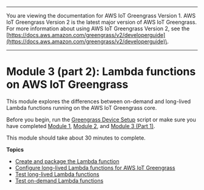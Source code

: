 --------

You are viewing the documentation for AWS IoT Greengrass Version 1\. AWS IoT Greengrass Version 2 is the latest major version of AWS IoT Greengrass\. For more information about using AWS IoT Greengrass Version 2, see the [https://docs.aws.amazon.com/greengrass/v2/developerguide](https://docs.aws.amazon.com/greengrass/v2/developerguide)\.

--------

# Module 3 \(part 2\): Lambda functions on AWS IoT Greengrass<a name="module3-II"></a>

This module explores the differences between on\-demand and long\-lived Lambda functions running on the AWS IoT Greengrass core\.

Before you begin, run the [Greengrass Device Setup](quick-start.md) script or make sure you have completed [Module 1](module1.md), [Module 2](module2.md), and [Module 3 \(Part 1\)](module3-I.md)\.

This module should take about 30 minutes to complete\.

**Topics**
+ [Create and package the Lambda function](package.md)
+ [Configure long\-lived Lambda functions for AWS IoT Greengrass](long-lived.md)
+ [Test long\-lived Lambda functions](long-testing.md)
+ [Test on\-demand Lambda functions](on-demand.md)